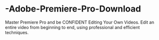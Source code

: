 # -Adobe-Premiere-Pro-Download
Master Premiere Pro and be CONFIDENT Editing Your Own Videos. Edit an entire video from beginning to end, using professional and efficient techniques.
